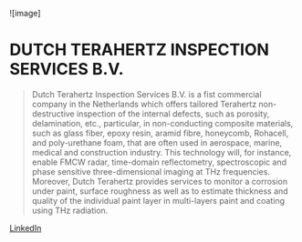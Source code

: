 ![image]


# DUTCH TERAHERTZ INSPECTION SERVICES B.V.

> Dutch Terahertz Inspection Services B.V. is a fist commercial company in the Netherlands which offers tailored Terahertz non-destructive inspection of the internal defects, such as porosity, delamination, etc., particular, in non-conducting composite materials, such as glass fiber, epoxy resin, aramid fibre, honeycomb, Rohacell, and poly-urethane foam, that are often used in aerospace, marine, medical and construction industry. This technology will, for instance, enable FMCW radar, time-domain reflectometry, spectroscopic and phase sensitive three-dimensional imaging at THz frequencies. Moreover, Dutch Terahertz provides services to monitor a corrosion under paint, surface roughness as well as to estimate thickness and quality of the individual paint layer in multi-layers paint and coating using THz radiation.
>  


[LinkedIn](https://www.linkedin.com/in/alena-belitskaya-97488a109/)
